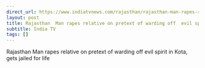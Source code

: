```yaml
---
direct_url: https://www.indiatvnews.com/rajasthan/rajasthan-man-rapes-relative-on-pretext-of-warding-off-evil-spirit-in-kota-gets-jailed-for-life-latest-crime-updates-police-investigation-2024-02-17-917382
layout: post
title: Rajasthan  Man rapes relative on pretext of warding off  evil spirit  in Kota, gets jailed for life
subtitle: India TV
tags: []
---
```


Rajasthan  Man rapes relative on pretext of warding off  evil spirit  in Kota, gets jailed for life
